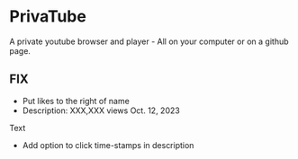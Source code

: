 # PrivaTube
A private youtube browser and player - All on your computer or on a github page.

## FIX

- Put likes to the right of name
- Description:
XXX,XXX views   Oct. 12, 2023

Text

- Add option to click time-stamps in description